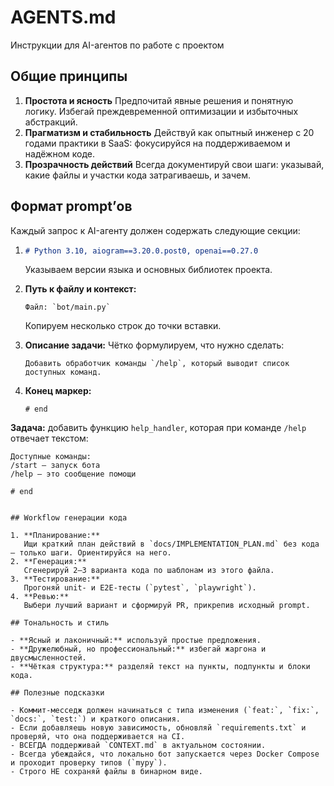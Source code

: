 # AGENTS.md

Инструкции для AI-агентов по работе с проектом

## Общие принципы

1. **Простота и ясность**
   Предпочитай явные решения и понятную логику. Избегай преждевременной оптимизации и избыточных абстракций.
2. **Прагматизм и стабильность**
   Действуй как опытный инженер с 20 годами практики в SaaS: фокусируйся на поддерживаемом и надёжном коде.
3. **Прозрачность действий**
   Всегда документируй свои шаги: указывай, какие файлы и участки кода затрагиваешь, и зачем.

## Формат prompt’ов

Каждый запрос к AI-агенту должен содержать следующие секции:

1. ```markdown
   # Python 3.10, aiogram==3.20.0.post0, openai==0.27.0  
   ```

   Указываем версии языка и основных библиотек проекта.
2. **Путь к файлу и контекст:**

   ```plaintext
   Файл: `bot/main.py`  
   ```

   Копируем несколько строк до точки вставки.
3. **Описание задачи:**
   Чётко формулируем, что нужно сделать:

   ```plaintext
   Добавить обработчик команды `/help`, который выводит список доступных команд.  
   ```
4. **Конец маркер:**

   ```plaintext
   # end
   ```

**Задача:** добавить функцию `help_handler`, которая при команде `/help` отвечает текстом:

```
Доступные команды:
/start — запуск бота
/help — это сообщение помощи
```

```
# end
```

```

## Workflow генерации кода

1. **Планирование:**  
   Ищи краткий план действий в `docs/IMPLEMENTATION_PLAN.md` без кода — только шаги. Ориентируйся на него.
2. **Генерация:**  
   Сгенерируй 2–3 варианта кода по шаблонам из этого файла.
3. **Тестирование:**  
   Прогоняй unit- и E2E-тесты (`pytest`, `playwright`).
4. **Ревью:**  
   Выбери лучший вариант и сформируй PR, прикрепив исходный prompt.

## Тональность и стиль

- **Ясный и лаконичный:** используй простые предложения.
- **Дружелюбный, но профессиональный:** избегай жаргона и двусмысленностей.
- **Чёткая структура:** разделяй текст на пункты, подпункты и блоки кода.

## Полезные подсказки

- Коммит-месседж должен начинаться с типа изменения (`feat:`, `fix:`, `docs:`, `test:`) и краткого описания.
- Если добавляешь новую зависимость, обновляй `requirements.txt` и проверяй, что она поддерживается на CI.
- ВСЕГДА поддерживай `CONTEXT.md` в актуальном состоянии.
- Всегда убеждайся, что локально бот запускается через Docker Compose и проходит проверку типов (`mypy`).
- Строго НЕ сохраняй файлы в бинарном виде.
```
